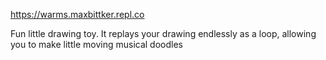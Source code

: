https://warms.maxbittker.repl.co

Fun little drawing toy. It replays your drawing endlessly as a loop, allowing you to make little moving musical doodles